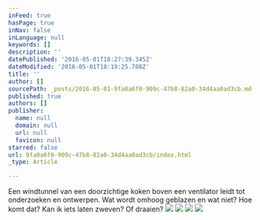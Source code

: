 ```yaml
---
inFeed: true
hasPage: true
inNav: false
inLanguage: null
keywords: []
description: ''
datePublished: '2016-05-01T18:27:39.345Z'
dateModified: '2016-05-01T18:19:25.708Z'
title: ''
author: []
sourcePath: _posts/2016-05-01-9fa0a6f0-909c-47b8-82a0-34d4aa0ad3cb.md
published: true
authors: []
publisher:
  name: null
  domain: null
  url: null
  favicon: null
starred: false
url: 9fa0a6f0-909c-47b8-82a0-34d4aa0ad3cb/index.html
_type: Article

---
```

Een windtunnel van een doorzichtige koken boven een ventilator leidt tot onderzoeken en ontwerpen. Wat wordt omhoog geblazen en wat niet? Hoe komt dat? Kan ik iets laten zweven? Of draaien? ![](https://the-grid-user-content.s3-us-west-2.amazonaws.com/0e9b9845-b33c-47ca-b457-d28457d617de.jpg)
![](https://the-grid-user-content.s3-us-west-2.amazonaws.com/6b528eaa-06e2-488f-b76b-f57032be64af.jpg)
![](https://the-grid-user-content.s3-us-west-2.amazonaws.com/adb11093-c294-4da2-95b1-3af8ba7eb485.jpg)
![](https://the-grid-user-content.s3-us-west-2.amazonaws.com/8fc42675-0aa5-404a-84d7-a1cfc658a4e1.jpg)